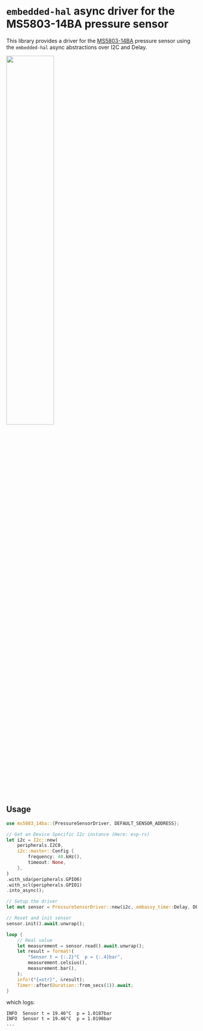 # `embedded-hal` async driver for the MS5803-14BA pressure sensor

This library provides a driver for the [MS5803-14BA](https://cdn.sparkfun.com/datasheets/Sensors/Weather/ms5803_14ba.pdf) pressure sensor using the `embedded-hal` async abstractions over I2C and Delay.

<img src="https://www.sparkfun.com/media/catalog/product/cache/a793f13fd3d678cea13d28206895ba0c/1/2/12909-01a.jpg" width="50%">


## Usage

```rust
use ms5803_14ba::{PressureSensorDriver, DEFAULT_SENSOR_ADDRESS};

// Get an Device Specific I2c instance (Here: esp-rs)
let i2c = I2c::new(
    peripherals.I2C0,
    i2c::master::Config {
        frequency: 40.kHz(),
        timeout: None,
    },
)
.with_sda(peripherals.GPIO6)
.with_scl(peripherals.GPIO1)
.into_async();

// Setup the driver
let mut sensor = PressureSensorDriver::new(i2c, embassy_time::Delay, DEFAULT_SENSOR_ADDRESS);

// Reset and init sensor
sensor.init().await.unwrap();

loop {
    // Real value
    let measurement = sensor.read().await.unwrap();
    let result = format!(
        "Sensor t = {:.2}°C  p = {:.4}bar",
        measurement.celsius(),
        measurement.bar(),
    );
    info!("{=str}", &result);
    Timer::after(Duration::from_secs(1)).await;
}
```

which logs:

```log
INFO  Sensor t = 19.46°C  p = 1.0187bar
INFO  Sensor t = 19.46°C  p = 1.0190bar
...
```
